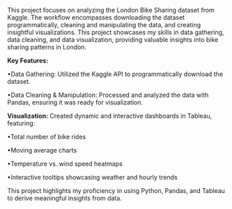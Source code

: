 This project focuses on analyzing the London Bike Sharing dataset from Kaggle. The workflow encompasses downloading the dataset programmatically, cleaning and manipulating the data, and creating insightful visualizations. This project showcases my skills in data gathering, data cleaning, and data visualization, providing valuable insights into bike sharing patterns in London.


**Key Features:**

•Data Gathering: Utilized the Kaggle API to programmatically download the dataset.

•Data Cleaning & Manipulation: Processed and analyzed the data with Pandas, ensuring it was ready for visualization.

**Visualization:** Created dynamic and interactive dashboards in Tableau, featuring:

•Total number of bike rides

•Moving average charts

•Temperature vs. wind speed heatmaps

•Interactive tooltips showcasing weather and hourly trends


This project highlights my proficiency in using Python, Pandas, and Tableau to derive meaningful insights from data.






